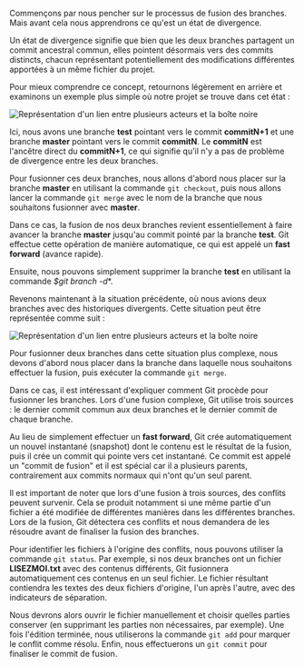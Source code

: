 Commençons par nous pencher sur le processus de fusion des branches. Mais avant cela nous apprendrons ce qu'est un état de divergence.

Un état de divergence signifie que bien que les deux branches partagent un commit ancestral commun, elles pointent désormais vers des commits distincts, chacun représentant potentiellement des modifications différentes apportées à un même fichier du projet.

Pour mieux comprendre ce concept, retournons légèrement en arrière et examinons un exemple plus simple où notre projet se trouve dans cet état :

![Représentation d'un lien entre plusieurs acteurs et la boîte noire](branche-6-image-à-remplacer)

Ici, nous avons une branche **test** pointant vers le commit **commitN+1** et une branche **master** pointant vers le commit **commitN**. Le **commitN** est l'ancêtre direct du **commitN+1**, ce qui signifie qu'il n'y a pas de problème de divergence entre les deux branches.

Pour fusionner ces deux branches, nous allons d'abord nous placer sur la branche **master** en utilisant la commande ```git checkout```, puis nous allons lancer la commande ```git merge``` avec le nom de la branche que nous souhaitons fusionner avec **master**.

Dans ce cas, la fusion de nos deux branches revient essentiellement à faire avancer la branche **master** jusqu'au commit pointé par la branche **test**. Git effectue cette opération de manière automatique, ce qui est appelé un **fast forward** (avance rapide).

Ensuite, nous pouvons simplement supprimer la branche **test** en utilisant la commande *$git branch -d**.

Revenons maintenant à la situation précédente, où nous avions deux branches avec des historiques divergents. Cette situation peut être représentée comme suit :

![Représentation d'un lien entre plusieurs acteurs et la boîte noire](branche-7-image-à-remplacer)

Pour fusionner deux branches dans cette situation plus complexe, nous devons d'abord nous placer dans la branche dans laquelle nous souhaitons effectuer la fusion, puis exécuter la commande ```git merge```.

Dans ce cas, il est intéressant d'expliquer comment Git procède pour fusionner les branches. Lors d'une fusion complexe, Git utilise trois sources : le dernier commit commun aux deux branches et le dernier commit de chaque branche.

Au lieu de simplement effectuer un **fast forward**, Git crée automatiquement un nouvel instantané (snapshot) dont le contenu est le résultat de la fusion, puis il crée un commit qui pointe vers cet instantané. Ce commit est appelé un "commit de fusion" et il est spécial car il a plusieurs parents, contrairement aux commits normaux qui n'ont qu'un seul parent.

Il est important de noter que lors d'une fusion à trois sources, des conflits peuvent survenir. Cela se produit notamment si une même partie d'un fichier a été modifiée de différentes manières dans les différentes branches. Lors de la fusion, Git détectera ces conflits et nous demandera de les résoudre avant de finaliser la fusion des branches.

Pour identifier les fichiers à l'origine des conflits, nous pouvons utiliser la commande ```git status```. Par exemple, si nos deux branches ont un fichier **LISEZMOI.txt** avec des contenus différents, Git fusionnera automatiquement ces contenus en un seul fichier. Le fichier résultant contiendra les textes des deux fichiers d'origine, l'un après l'autre, avec des indicateurs de séparation.

Nous devrons alors ouvrir le fichier manuellement et choisir quelles parties conserver (en supprimant les parties non nécessaires, par exemple). Une fois l'édition terminée, nous utiliserons la commande ```git add``` pour marquer le conflit comme résolu. Enfin, nous effectuerons un ```git commit``` pour finaliser le commit de fusion.
